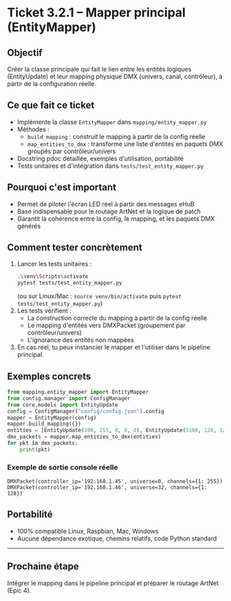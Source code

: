 # Ticket 3.2.1 – Mapper principal (EntityMapper)

## Objectif
Créer la classe principale qui fait le lien entre les entités logiques (EntityUpdate) et leur mapping physique DMX (univers, canal, contrôleur), à partir de la configuration réelle.

## Ce que fait ce ticket
- Implémente la classe `EntityMapper` dans `mapping/entity_mapper.py`
- Méthodes :
  - `build_mapping` : construit le mapping à partir de la config réelle
  - `map_entities_to_dmx` : transforme une liste d'entités en paquets DMX groupés par contrôleur/univers
- Docstring pdoc détaillée, exemples d'utilisation, portabilité
- Tests unitaires et d'intégration dans `tests/test_entity_mapper.py`

## Pourquoi c'est important
- Permet de piloter l'écran LED réel à partir des messages eHuB
- Base indispensable pour le routage ArtNet et la logique de patch
- Garantit la cohérence entre la config, le mapping, et les paquets DMX générés

## Comment tester concrètement
1. Lancer les tests unitaires :
   ```bash
   .\venv\Scripts\activate
   pytest tests/test_entity_mapper.py
   ```
   (ou sur Linux/Mac : `source venv/bin/activate` puis `pytest tests/test_entity_mapper.py`)
2. Les tests vérifient :
   - La construction correcte du mapping à partir de la config réelle
   - Le mapping d'entités vers DMXPacket (groupement par contrôleur/univers)
   - L'ignorance des entités non mappées
3. En cas réel, tu peux instancier le mapper et l'utiliser dans le pipeline principal.

## Exemples concrets
```python
from mapping.entity_mapper import EntityMapper
from config.manager import ConfigManager
from core.models import EntityUpdate
config = ConfigManager("config/config.json").config
mapper = EntityMapper(config)
mapper.build_mapping({})
entities = [EntityUpdate(100, 255, 0, 0, 0), EntityUpdate(5100, 128, 128, 128, 0)]
dmx_packets = mapper.map_entities_to_dmx(entities)
for pkt in dmx_packets:
    print(pkt)
```

### Exemple de sortie console réelle
```
DMXPacket(controller_ip='192.168.1.45', universe=0, channels={1: 255})
DMXPacket(controller_ip='192.168.1.46', universe=32, channels={1: 128})
```

## Portabilité
- 100% compatible Linux, Raspbian, Mac, Windows
- Aucune dépendance exotique, chemins relatifs, code Python standard

---

## Prochaine étape
Intégrer le mapping dans le pipeline principal et préparer le routage ArtNet (Epic 4). 